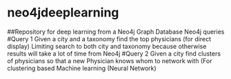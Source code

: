 # neo4jdeeplearning
##Repository for deep learning from a Neo4j Graph Database
Neo4j queries
#Query 1
Given a city and a taxonomy find the top physicians (for direct display) Limiting search to both city and taxonomy because otherwise results will take a lot of time from Neo4j
#Query 2
Given a city find clusters of physicians so that a new Physician knows whom to network with (For clustering based Machine learning (Neural Network)
